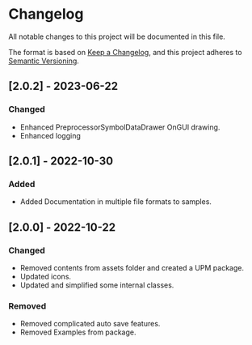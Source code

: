 # Changelog
All notable changes to this project will be documented in this file.

The format is based on [Keep a Changelog](https://keepachangelog.com/en/1.0.0/),
and this project adheres to [Semantic Versioning](https://semver.org/spec/v2.0.0.html).

## [2.0.2] - 2023-06-22

### Changed
- Enhanced PreprocessorSymbolDataDrawer OnGUI drawing.
- Enhanced logging

## [2.0.1] - 2022-10-30

### Added
- Added Documentation in multiple file formats to samples.

## [2.0.0] - 2022-10-22

### Changed
- Removed contents from assets folder and created a UPM package.
- Updated icons.
- Updated and simplified some internal classes.

### Removed
- Removed complicated auto save features.
- Removed Examples from package.